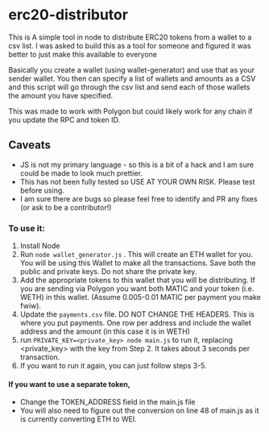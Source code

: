 
# erc20-distributor
This is A simple tool in node to distribute ERC20 tokens from a wallet to a csv list.  I was asked to build this as a tool for someone and figured it was better to just make this available to everyone

Basically you create a wallet (using wallet-generator) and use that as your sender wallet.  You then can specify a list of wallets and amounts as a CSV and this script will go through the csv list and send each of those wallets the amount you have specified.

This was made to work with Polygon but could likely work for any chain if you update the RPC and token ID.

## Caveats
* JS is not my primary language - so this is a bit of a hack and I am sure could be made to look much prettier. 
* This has not been fully tested so USE AT YOUR OWN RISK. Please test before using.
* I am sure there are bugs so please feel free to identify and PR any fixes (or ask to be a contributor!)

### To use it:
 1. Install Node
 2. Run ```node wallet_generator.js``` .  This will create an ETH wallet for you. You will be using this Wallet to make all the transactions. Save both the public and private keys. Do not share the private key. 
 3. Add the appropriate tokens to this wallet that you will be distributing.  If you are sending via Polygon you want both MATIC and your token (i.e. WETH) in this wallet. (Assume 0.005-0.01 MATIC per payment you make fwiw).   
 4. Update the ```payments.csv``` file. DO NOT CHANGE THE HEADERS. This is where you put payments.  One row per address and include the wallet address and the amount (in this case it is in WETH)
 5.  run ```PRIVATE_KEY=<private_key> node main.js``` to run it, replacing <private_key> with the key from Step 2. It takes about 3 seconds per transaction.
 6. If you want to run it again, you can just follow steps 3-5.

#### If you want to use a separate token, 
* Change the TOKEN_ADDRESS field in the main.js file
* You will also need to figure out the conversion on line 48 of main.js as it is currently converting ETH to WEI.

